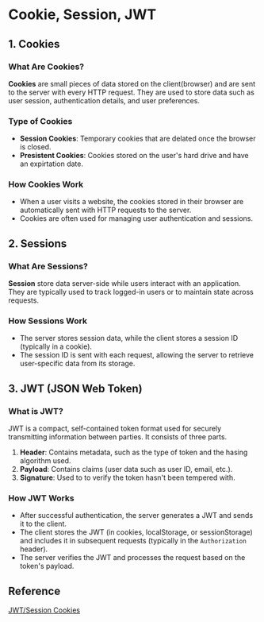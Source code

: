 # Cookie, Session, JWT

## 1. Cookies

### What Are Cookies?
**Cookies** are small pieces of data stored on the client(browser) and are sent to the server with every HTTP request. They are used to store data such as user session, authentication details, and user preferences.

### Type of Cookies
- **Session Cookies**: Temporary cookies that are delated once the browser is closed.  
- **Presistent Cookies**: Cookies stored on the user's hard drive and have an expirtation date.  

### How Cookies Work
- When a user visits a website, the cookies stored in their browser are automatically sent with HTTP requests to the server.  
- Cookies are often used for managing user authentication and sessions.  

## 2. Sessions

### What Are Sessions?
**Session** store data server-side while users interact with an application. They are typically used to track logged-in users or to maintain state across requests.  

### How Sessions Work
- The server stores session data, while the client stores a session ID (typically in a cookie).  
- The session ID is sent with each request, allowing the server to retrieve user-specific data from its storage.  

## 3. JWT (JSON Web Token)

### What is JWT?
JWT is a compact, self-contained token format used for securely transmitting information between parties. It consists of three parts.  

1. **Header**: Contains metadata, such as the type of token and the hasing algorithm used.
2. **Payload**: Contains claims (user data such as user ID, email, etc.).
3. **Signature**: Used to to verify the token hasn't been tempered with.  

### How JWT Works
- After successful authentication, the server generates a JWT and sends it to the client.
- The client stores the JWT (in cookies, localStorage, or sessionStorage) and includes it in subsequent requests (typically in the `Authorization` header).
- The server verifies the JWT and processes the request based on the token's payload.

## Reference
[JWT/Session Cookies](https://itequia.com/en/jwt-or-session-cookies-the-dilemma-of-authentication-in-web-environments/)